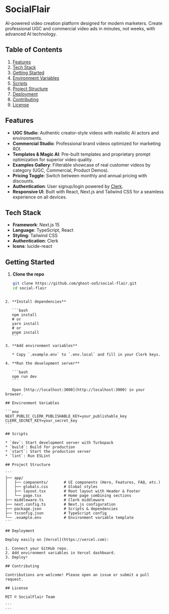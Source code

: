 
# SocialFlair
AI-powered video creation platform designed for modern marketers. Create professional UGC and commercial video ads in minutes, not weeks, with advanced AI technology.

## Table of Contents
1. [Features](#features)
2. [Tech Stack](#tech-stack)
3. [Getting Started](#getting-started)
4. [Environment Variables](#environment-variables)
5. [Scripts](#scripts)
6. [Project Structure](#project-structure)
7. [Deployment](#deployment)
8. [Contributing](#contributing)
9. [License](#license)

## Features
- **UGC Studio**: Authentic creator-style videos with realistic AI actors and environments.
- **Commercial Studio**: Professional brand videos optimized for marketing ROI.
- **Templates & Magic AI**: Pre-built templates and proprietary prompt optimization for superior video quality.
- **Examples Gallery**: Filterable showcase of real customer videos by category (UGC, Commercial, Product Demos).
- **Pricing Toggle**: Switch between monthly and annual pricing with discounts.
- **Authentication**: User signup/login powered by [Clerk](https://clerk.com).
- **Responsive UI**: Built with React, Next.js and Tailwind CSS for a seamless experience on all devices.

## Tech Stack
- **Framework**: Next.js 15  
- **Language**: TypeScript, React  
- **Styling**: Tailwind CSS  
- **Authentication**: Clerk  
- **Icons**: lucide-react  

## Getting Started
1. **Clone the repo**  
   ```bash
   git clone https://github.com/ghost-oo5/social-flair.git
   cd social-flair
````

2. **Install dependencies**

   ```bash
   npm install
   # or
   yarn install
   # or
   pnpm install
   ```

3. **Add environment variables**

   * Copy `.example.env` to `.env.local` and fill in your Clerk keys.

4. **Run the development server**

   ```bash
   npm run dev
   ```

   Open [http://localhost:3000](http://localhost:3000) in your browser.

## Environment Variables

```env
NEXT_PUBLIC_CLERK_PUBLISHABLE_KEY=your_publishable_key
CLERK_SECRET_KEY=your_secret_key
```

## Scripts

* `dev`: Start development server with Turbopack
* `build`: Build for production
* `start`: Start the production server
* `lint`: Run ESLint

## Project Structure

```
├── app/
│   ├── components/       # UI components (Hero, Features, FAQ, etc.)
│   ├── globals.css       # Global styles
│   ├── layout.tsx        # Root layout with Header & Footer
│   └── page.tsx          # Home page combining sections
├── middleware.ts         # Clerk middleware
├── next.config.ts        # Next.js configuration
├── package.json          # Scripts & dependencies
├── tsconfig.json         # TypeScript config
└── .example.env          # Environment variable template
```

## Deployment

Deploy easily on [Vercel](https://vercel.com):

1. Connect your GitHub repo.
2. Add environment variables in Vercel dashboard.
3. Deploy!

## Contributing

Contributions are welcome! Please open an issue or submit a pull request.

## License

MIT © SocialFlair Team

```
```

